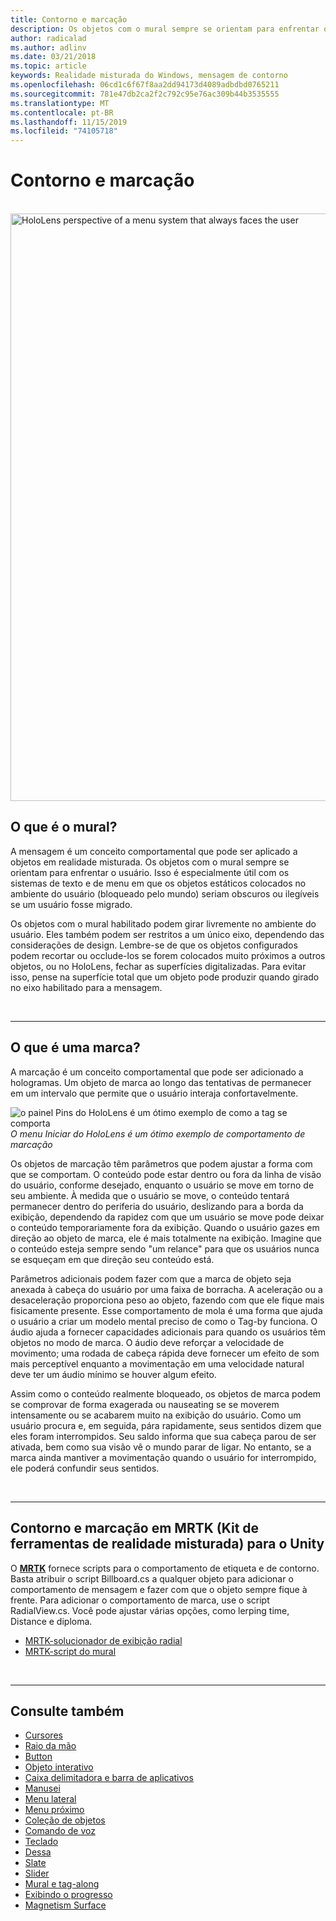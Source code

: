 ```yaml
---
title: Contorno e marcação
description: Os objetos com o mural sempre se orientam para enfrentar o usuário.
author: radicalad
ms.author: adlinv
ms.date: 03/21/2018
ms.topic: article
keywords: Realidade misturada do Windows, mensagem de contorno
ms.openlocfilehash: 06cd1c6f67f8aa2dd94173d4089adbdbd0765211
ms.sourcegitcommit: 781e47db2ca2f2c792c95e76ac309b44b3535555
ms.translationtype: MT
ms.contentlocale: pt-BR
ms.lasthandoff: 11/15/2019
ms.locfileid: "74105718"
---
```

# <a name="billboarding-and-tag-along"></a>Contorno e marcação

<br>

<img src="images/UX/MRTK_TagAlong.gif" alt="HoloLens perspective of a menu system that always faces the user" width="940px">
<br>

## <a name="what-is-billboarding"></a>O que é o mural?

A mensagem é um conceito comportamental que pode ser aplicado a objetos em realidade misturada. Os objetos com o mural sempre se orientam para enfrentar o usuário. Isso é especialmente útil com os sistemas de texto e de menu em que os objetos estáticos colocados no ambiente do usuário (bloqueado pelo mundo) seriam obscuros ou ilegíveis se um usuário fosse migrado.

Os objetos com o mural habilitado podem girar livremente no ambiente do usuário. Eles também podem ser restritos a um único eixo, dependendo das considerações de design. Lembre-se de que os objetos configurados podem recortar ou occlude-los se forem colocados muito próximos a outros objetos, ou no HoloLens, fechar as superfícies digitalizadas. Para evitar isso, pense na superfície total que um objeto pode produzir quando girado no eixo habilitado para a mensagem.

<br>

---
## <a name="what-is-a-tag-along"></a>O que é uma marca?

A marcação é um conceito comportamental que pode ser adicionado a hologramas. Um objeto de marca ao longo das tentativas de permanecer em um intervalo que permite que o usuário interaja confortavelmente.

![o painel Pins do HoloLens é um ótimo exemplo de como a tag se comporta](images/tagalong-1000px.jpg)<br>
*O menu Iniciar do HoloLens é um ótimo exemplo de comportamento de marcação*

Os objetos de marcação têm parâmetros que podem ajustar a forma com que se comportam. O conteúdo pode estar dentro ou fora da linha de visão do usuário, conforme desejado, enquanto o usuário se move em torno de seu ambiente. À medida que o usuário se move, o conteúdo tentará permanecer dentro do periferia do usuário, deslizando para a borda da exibição, dependendo da rapidez com que um usuário se move pode deixar o conteúdo temporariamente fora da exibição. Quando o usuário gazes em direção ao objeto de marca, ele é mais totalmente na exibição. Imagine que o conteúdo esteja sempre sendo "um relance" para que os usuários nunca se esqueçam em que direção seu conteúdo está.

Parâmetros adicionais podem fazer com que a marca de objeto seja anexada à cabeça do usuário por uma faixa de borracha. A aceleração ou a desaceleração proporciona peso ao objeto, fazendo com que ele fique mais fisicamente presente. Esse comportamento de mola é uma forma que ajuda o usuário a criar um modelo mental preciso de como o Tag-by funciona. O áudio ajuda a fornecer capacidades adicionais para quando os usuários têm objetos no modo de marca. O áudio deve reforçar a velocidade de movimento; uma rodada de cabeça rápida deve fornecer um efeito de som mais perceptível enquanto a movimentação em uma velocidade natural deve ter um áudio mínimo se houver algum efeito.

Assim como o conteúdo realmente bloqueado, os objetos de marca podem se comprovar de forma exagerada ou nauseating se se moverem intensamente ou se acabarem muito na exibição do usuário. Como um usuário procura e, em seguida, pára rapidamente, seus sentidos dizem que eles foram interrompidos. Seu saldo informa que sua cabeça parou de ser ativada, bem como sua visão vê o mundo parar de ligar. No entanto, se a marca ainda mantiver a movimentação quando o usuário for interrompido, ele poderá confundir seus sentidos.

<br>

---

## <a name="billboarding-and-tag-along-in-mrtkmixed-reality-toolkit-for-unity"></a>Contorno e marcação em MRTK (Kit de ferramentas de realidade misturada) para o Unity
O **[MRTK](https://github.com/Microsoft/MixedRealityToolkit-Unity)** fornece scripts para o comportamento de etiqueta e de contorno. Basta atribuir o script Billboard.cs a qualquer objeto para adicionar o comportamento de mensagem e fazer com que o objeto sempre fique à frente. Para adicionar o comportamento de marca, use o script RadialView.cs. Você pode ajustar várias opções, como lerping time, Distance e diploma.

* [MRTK-solucionador de exibição radial](https://microsoft.github.io/MixedRealityToolkit-Unity/Documentation/README_Solver.html#radialview)
* [MRTK-script do mural](https://github.com/microsoft/MixedRealityToolkit-Unity/blob/mrtk_release/Assets/MixedRealityToolkit.SDK/Features/UX/Scripts/Utilities/Billboard.cs)


<br>

---

## <a name="see-also"></a>Consulte também

* [Cursores](cursors.md)
* [Raio da mão](point-and-commit.md)
* [Button](button.md)
* [Objeto interativo](interactable-object.md)
* [Caixa delimitadora e barra de aplicativos](app-bar-and-bounding-box.md)
* [Manusei](direct-manipulation.md)
* [Menu lateral](hand-menu.md)
* [Menu próximo](near-menu.md)
* [Coleção de objetos](object-collection.md)
* [Comando de voz](voice-input.md)
* [Teclado](keyboard.md)
* [Dessa](tooltip.md)
* [Slate](slate.md)
* [Slider](slider.md)
* [Mural e tag-along](billboarding-and-tag-along.md)
* [Exibindo o progresso](progress.md)
* [Magnetism Surface](surface-magnetism.md)
